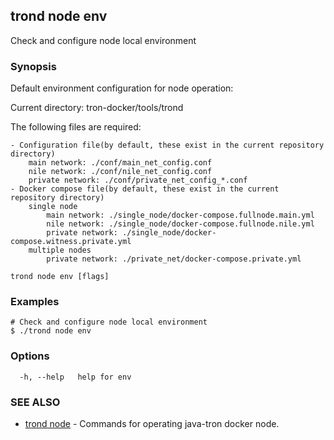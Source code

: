 ## trond node env

Check and configure node local environment

### Synopsis

Default environment configuration for node operation:

Current directory: tron-docker/tools/trond

The following files are required:

	- Configuration file(by default, these exist in the current repository directory)
		main network: ./conf/main_net_config.conf
		nile network: ./conf/nile_net_config.conf
		private network: ./conf/private_net_config_*.conf
	- Docker compose file(by default, these exist in the current repository directory)
		single node
			main network: ./single_node/docker-compose.fullnode.main.yml
			nile network: ./single_node/docker-compose.fullnode.nile.yml
			private network: ./single_node/docker-compose.witness.private.yml
		multiple nodes
			private network: ./private_net/docker-compose.private.yml


```
trond node env [flags]
```

### Examples

```
# Check and configure node local environment
$ ./trond node env

```

### Options

```
  -h, --help   help for env
```

### SEE ALSO

* [trond node](trond_node.md)	 - Commands for operating java-tron docker node.

